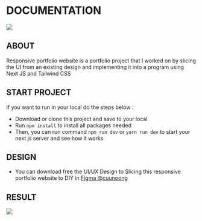 # DOCUMENTATION

<img src="https://i.postimg.cc/mrQ7MWSN/Screen-Shot-2023-01-16-at-01-05-38.png"/>

## ABOUT
Responsive portfolio website is a portfolio project that I worked on by slicing the UI from an existing design and implementing it into a program using Next JS and Tailwind CSS

## START PROJECT

If you want to run in your local do the steps below :
- Download or clone this project and save to your local 
- Run `npm install` to install all packages needed
- Then, you can run command `npm run dev` or `yarn run dev` to start your next js server and see how it works

## DESIGN
- You can download free the UI/UX Design to Slicing this responsive portfolio website to DIY in <a href="https://www.figma.com/@cuunoong">Figma @cuunoong</a>

## RESULT

<div style="display: flex">
  <img src="https://i.postimg.cc/yd3x9mBq/screencapture-localhost-3000-2023-01-16-01-12-29.png"/>
</div>

